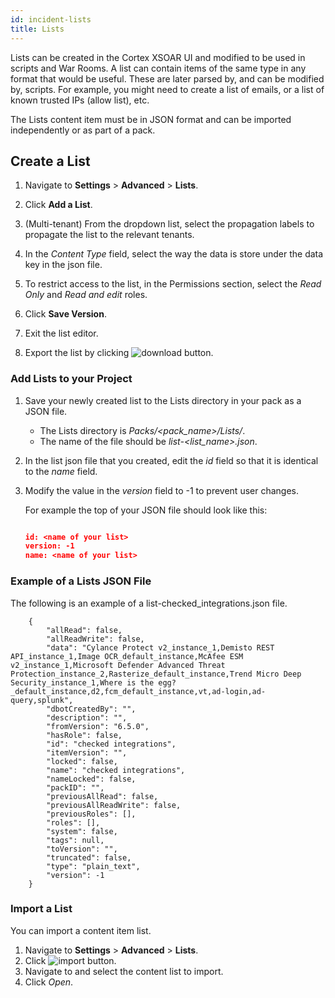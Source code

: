 ```yaml
---
id: incident-lists
title: Lists
---
```

Lists can be created in the Cortex XSOAR UI and modified to be used in scripts and War Rooms. A list can contain items of the same type in any format that would be useful. These are later parsed by, and can be modified by, scripts. For example, you might need to create a list of emails, or a list of known trusted IPs (allow list), etc.

The Lists content item must be in JSON format and can be imported independently or as part of a pack.  


## Create a List

1. Navigate to **Settings** > **Advanced** > **Lists**.

1. Click **Add a List**.

1. (Multi-tenant) From the dropdown list, select the propagation labels to propagate the list to the relevant tenants.

1. In the *Content Type* field, select the way the data is store under the data key in the json file.

1. To restrict access to the list, in the Permissions section, select the *Read Only* and *Read and edit* roles.

1. Click **Save Version**. 

1. Exit the list editor.
3. Export the list by clicking ![download button](/doc_imgs/integrations/50277516-4d74bd80-044d-11e9-94b6-5195dd0db796.png).


### Add Lists to your Project

1. Save your newly created list to the Lists directory in your pack as a JSON file. 
   - The Lists directory is *Packs/<pack_name>/Lists/*. 
   - The name of the file should be *list-<list_name>.json*.
2. In the list json file that you created, edit the *id* field so that it is identical to the *name* field.

3. Modify the value in the *version* field to -1 to prevent user changes.

   For example the top of your JSON file should look like this:

   ```json

   id: <name of your list>
   version: -1
   name: <name of your list>
   ```

### Example of a Lists JSON File

The following is an example of a list-checked_integrations.json file.

        {
	        "allRead": false,
        	"allReadWrite": false,
        	"data": "Cylance Protect v2_instance_1,Demisto REST API_instance_1,Image OCR_default_instance,McAfee ESM v2_instance_1,Microsoft Defender Advanced Threat Protection_instance_2,Rasterize_default_instance,Trend Micro Deep Security_instance_1,Where is the egg?_default_instance,d2,fcm_default_instance,vt,ad-login,ad-query,splunk",
        	"dbotCreatedBy": "",
        	"description": "",
        	"fromVersion": "6.5.0",
        	"hasRole": false,
        	"id": "checked integrations",
        	"itemVersion": "",
        	"locked": false,
        	"name": "checked integrations",
        	"nameLocked": false,
        	"packID": "",
        	"previousAllRead": false,
        	"previousAllReadWrite": false,
        	"previousRoles": [],
        	"roles": [],
        	"system": false,
        	"tags": null,
        	"toVersion": "",
        	"truncated": false,
        	"type": "plain_text",
        	"version": -1
        }

### Import a List
You can import a content item list.

1. Navigate to **Settings** > **Advanced** > **Lists**.
2. Click ![import button](/doc_imgs/integrations/50277516-4d74bd80-044d-11e9-94b6-5195dd0db796.png).
3. Navigate to and select the content list to import.
4. Click *Open*.
